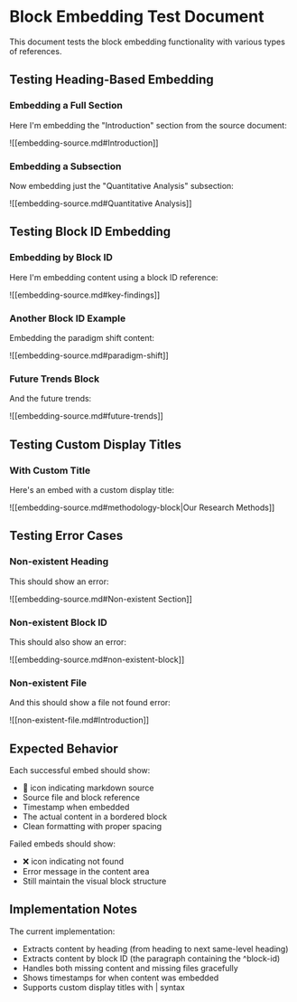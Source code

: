 # Block Embedding Test Document

This document tests the block embedding functionality with various types of references.

## Testing Heading-Based Embedding

### Embedding a Full Section

Here I'm embedding the "Introduction" section from the source document:

![[embedding-source.md#Introduction]]

### Embedding a Subsection

Now embedding just the "Quantitative Analysis" subsection:

![[embedding-source.md#Quantitative Analysis]]

## Testing Block ID Embedding

### Embedding by Block ID

Here I'm embedding content using a block ID reference:

![[embedding-source.md#key-findings]]

### Another Block ID Example

Embedding the paradigm shift content:

![[embedding-source.md#paradigm-shift]]

### Future Trends Block

And the future trends:

![[embedding-source.md#future-trends]]

## Testing Custom Display Titles

### With Custom Title

Here's an embed with a custom display title:

![[embedding-source.md#methodology-block|Our Research Methods]]

## Testing Error Cases

### Non-existent Heading

This should show an error:

![[embedding-source.md#Non-existent Section]]

### Non-existent Block ID

This should also show an error:

![[embedding-source.md#non-existent-block]]

### Non-existent File

And this should show a file not found error:

![[non-existent-file.md#Introduction]]

## Expected Behavior

Each successful embed should show:
- 📄 icon indicating markdown source
- Source file and block reference
- Timestamp when embedded
- The actual content in a bordered block
- Clean formatting with proper spacing

Failed embeds should show:
- ❌ icon indicating not found
- Error message in the content area
- Still maintain the visual block structure

## Implementation Notes

The current implementation:
- Extracts content by heading (from heading to next same-level heading)
- Extracts content by block ID (the paragraph containing the ^block-id)
- Handles both missing content and missing files gracefully
- Shows timestamps for when content was embedded
- Supports custom display titles with | syntax